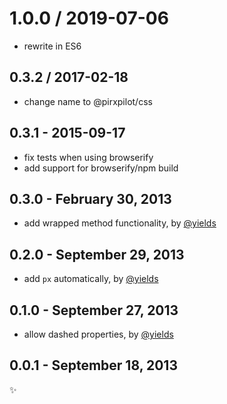 
1.0.0 / 2019-07-06
==================

 * rewrite in ES6

0.3.2 / 2017-02-18
-------------------------
* change name to @pirxpilot/css

0.3.1 - 2015-09-17
-------------------------
* fix tests when using browserify
* add support for browserify/npm build

0.3.0 - February 30, 2013
-------------------------
* add wrapped method functionality, by [@yields](https://github.com/yields)

0.2.0 - September 29, 2013
--------------------------
* add `px` automatically, by [@yields](https://github.com/yields)

0.1.0 - September 27, 2013
--------------------------
* allow dashed properties, by [@yields](https://github.com/yields)

0.0.1 - September 18, 2013
--------------------------
:sparkles:
